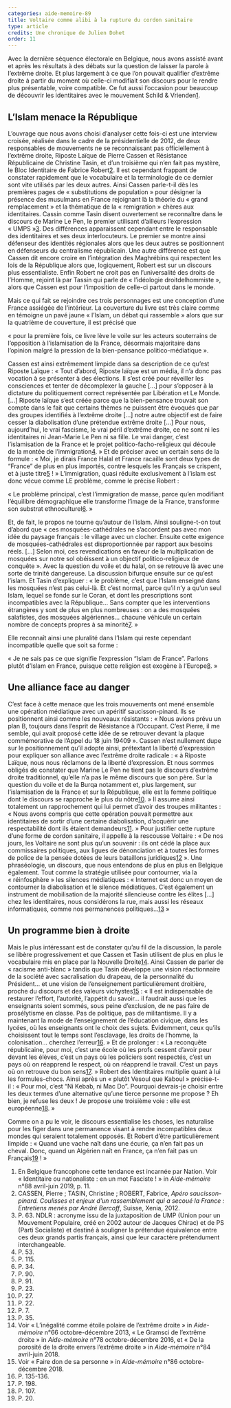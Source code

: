 ```yaml
---
categories: aide-memoire-89
title: Voltaire comme alibi à la rupture du cordon sanitaire
type: article
credits: Une chronique de Julien Dohet
order: 11
---
```

Avec la dernière séquence électorale en Belgique, nous avons assisté avant et après les résultats à des débats sur la question de laisser la parole à l’extrême droite. Et plus largement à ce que l’on pouvait qualifier d’extrême droite à partir du moment où celle-ci modifiait son discours pour le rendre plus présentable, voire compatible. Ce fut aussi l’occasion pour beaucoup de découvrir les identitaires avec le mouvement Schild & Vrienden[1](#footnote-1).

## L’Islam menace la République

L’ouvrage que nous avons choisi d’analyser cette fois-ci est une interview croisée, réalisée dans le cadre de la présidentielle de 2012, de deux responsables de mouvements ne se reconnaissant pas officiellement à l’extrême droite, Riposte Laïque de Pierre Cassen et Résistance Républicaine de Christine Tasin, et d’un troisième qui n’en fait pas mystère, le Bloc Identitaire de Fabrice Robert[2](#footnote-2). Il est cependant frappant de constater rapidement que le vocabulaire et la terminologie de ce dernier sont vite utilisés par les deux autres. Ainsi Cassen parle-t-il dès les premières pages de « substitutions de population » pour désigner la présence des musulmans en France rejoignant là la théorie du « grand remplacement » et la thématique de la « remigration » chères aux identitaires. Cassin comme Tasin disent ouvertement se reconnaître dans le discours de Marine Le Pen, le premier utilisant d’ailleurs l’expression « UMPS »[3](#footnote-3). Des différences apparaissent cependant entre le responsable des identitaires et ses deux interlocuteurs. Le premier se montre ainsi défenseur des identités régionales alors que les deux autres se positionnent en défenseurs du centralisme républicain. Une autre différence est que Cassen dit encore croire en l’intégration des Maghrébins qui respectent les lois de la République alors que, logiquement, Robert est sur un discours plus essentialiste. Enfin Robert ne croit pas en l’universalité des droits de l’Homme, rejoint là par Tassin qui parle de « l’idéologie droitdelhommiste », alors que Cassen est pour l’imposition de celle-ci partout dans le monde.

Mais ce qui fait se rejoindre ces trois personnages est une conception d’une France assiégée de l’intérieur. La couverture du livre est très claire comme en témoigne un pavé jaune « l’Islam, un débat qui rassemble » alors que sur la quatrième de couverture, il est précisé que

« pour la première fois, ce livre lève le voile sur les acteurs souterrains de l’opposition à l’islamisation de la France, désormais majoritaire dans l’opinion malgré la pression de la bien-pensance politico-médiatique ».

Cassen est ainsi extrêmement limpide dans sa description de ce qu’est Riposte Laïque : « Tout d’abord, Riposte laïque est un média, il n’a donc pas vocation à se présenter à des élections. Il s’est créé pour réveiller les consciences et tenter de décomplexer la gauche \[…] pour s’opposer à la dictature du politiquement correct représentée par Libération et Le Monde. \[…] Riposte laïque s’est créée parce que la bien-pensance trouvait son compte dans le fait que certains thèmes ne puissent être évoqués que par des groupes identifiés à l’extrême droite \[…] notre autre objectif est de faire cesser la diabolisation d’une prétendue extrême droite \[…] Pour nous, aujourd’hui, le vrai fascisme, le vrai péril d’extrême droite, ce ne sont ni les identitaires ni Jean-Marie Le Pen ni sa fille. Le vrai danger, c’est l’islamisation de la France et le projet politico-facho-religieux qui découle de la montée de l’immigration[4](#footnote-4). » Et de préciser avec un certain sens de la formule : « Moi, je dirais France Halal et France racaille sont deux types de “France” de plus en plus importés, contre lesquels les Français se crispent, et à juste titre[5](#footnote-5) ! » L’immigration, quasi réduite exclusivement à l’islam est donc vécue comme LE problème, comme le précise Robert :

« Le problème principal, c’est l’immigration de masse, parce qu’en modifiant l’équilibre démographique elle transforme l’image de la France, transforme son substrat ethnoculturel[6](#footnote-6). »

Et, de fait, le propos ne tourne qu’autour de l’islam. Ainsi souligne-t-on tout d’abord que « ces mosquées-cathédrales ne s’accordent pas avec mon idée du paysage français : le village avec un clocher. Ensuite cette exigence de mosquées-cathédrales est disproportionnée par rapport aux besoins réels. \[…] Selon moi, ces revendications en faveur de la multiplication de mosquées sur notre sol obéissent à un objectif politico-religieux de conquête ». Avec la question du voile et du halal, on se retrouve là avec une sorte de trinité dangereuse. La discussion bifurque ensuite sur ce qu’est l’islam. Et Tasin d’expliquer : « le problème, c’est que l’Islam enseigné dans les mosquées n’est pas celui-là. Et c’est normal, parce qu’il n’y a qu’un seul Islam, lequel se fonde sur le Coran, et dont les prescriptions sont incompatibles avec la République… Sans compter que les interventions étrangères y sont de plus en plus nombreuses : on a des mosquées salafistes, des mosquées algériennes… chacune véhicule un certain nombre de concepts propres à sa minorité[7](#footnote-7). »

Elle reconnaît ainsi une pluralité dans l’Islam qui reste cependant incompatible quelle que soit sa forme :

« Je ne sais pas ce que signifie l’expression “Islam de France”. Parlons plutôt d’Islam en France, puisque cette religion est exogène à l’Europe[8](#footnote-8). » 

## Une alliance face au danger

C’est face à cette menace que les trois mouvements ont mené ensemble une opération médiatique avec un apéritif saucisson-pinard. Ils se positionnent ainsi comme les nouveaux résistants : « Nous avions prévu un plan B, toujours dans l’esprit de Résistance à l’Occupant. C’est Pierre, il me semble, qui avait proposé cette idée de se retrouver devant la plaque commémorative de l’Appel du 18 juin 19409 ». Cassen n’est nullement dupe sur le positionnement qu’il adopte ainsi, prétextant la liberté d’expression pour expliquer son alliance avec l’extrême droite radicale : « à Riposte Laïque, nous nous réclamons de la liberté d’expression. Et nous sommes obligés de constater que Marine Le Pen ne tient pas le discours d’extrême droite traditionnel, qu’elle n’a pas le même discours que son père. Sur la question du voile et de la Burqa notamment et, plus largement, sur l’islamisation de la France et sur la République, elle est la femme politique dont le discours se rapproche le plus du nôtre[10](#footnote-10). » Il assume ainsi totalement un rapprochement qui lui permet d’avoir des troupes militantes : « Nous avons compris que cette opération pouvait permettre aux identitaires de sortir d’une certaine diabolisation, d’acquérir une respectabilité dont ils étaient demandeurs[11](#footnote-11). » Pour justifier cette rupture d’une forme de cordon sanitaire, il appelle à la rescousse Voltaire : « De nos jours, les Voltaire ne sont plus qu’un souvenir : ils ont cédé la place aux commissaires politiques, aux ligues de dénonciation et à toutes les formes de police de la pensée dotées de leurs bataillons juridiques[12](#footnote-12) ». Une phraséologie, un discours, que nous entendons de plus en plus en Belgique également. Tout comme la stratégie utilisée pour contourner, via la « réinfosphère » les silences médiatiques : « Internet est donc un moyen de contourner la diabolisation et le silence médiatiques. C’est également un instrument de mobilisation de la majorité silencieuse contre les élites \[…] chez les identitaires, nous considérons la rue, mais aussi les réseaux informatiques, comme nos permanences politiques…[13](#footnote-13) »

## Un programme bien à droite

Mais le plus intéressant est de constater qu’au fil de la discussion, la parole se libère progressivement et que Cassen et Tasin utilisent de plus en plus le vocabulaire mis en place par la Nouvelle Droite[14](#footnote-14). Ainsi Cassen de parler de « racisme anti-blanc » tandis que Tasin développe une vision réactionnaire de la société avec sacralisation du drapeau, de la personnalité du Président… et une vision de l’enseignement particulièrement droitière, proche du discours et des valeurs vichystes[15](#footnote-15) : « Il est indispensable de restaurer l’effort, l’autorité, l’appétit du savoir… il faudrait aussi que les enseignants soient sommés, sous peine d’exclusion, de ne pas faire de prosélytisme en classe. Pas de politique, pas de militantisme. Il y a maintenant la mode de l’enseignement de l’éducation civique, dans les lycées, où les enseignants ont le choix des sujets. Évidemment, ceux qu’ils choisissent tout le temps sont l’esclavage, les droits de l’homme, la colonisation… cherchez l’erreur[16](#footnote-16). » Et de prolonger : « La reconquête républicaine, pour moi, c’est une école où les profs cessent d’avoir peur devant les élèves, c’est un pays où les policiers sont respectés, c’est un pays où on réapprend le respect, où on réapprend le travail. C’est un pays où on retrouve du bon sens[17](#footnote-17). » Robert des Identitaires multiplie quant à lui les formules-chocs. Ainsi après un « plutôt Vesoul que Kaboul » précise-t-il : « Pour moi, c’est “Ni Kebab, ni Mac Do”. Pourquoi devrais-je choisir entre les deux termes d’une alternative qu’une tierce personne me propose ? Eh bien, je refuse les deux ! Je propose une troisième voie : elle est européenne[18](#footnote-18). »

Comme on a pu le voir, le discours essentialise les choses, les naturalise pour les figer dans une permanence visant à rendre incompatibles deux mondes qui seraient totalement opposés. Et Robert d’être particulièrement limpide : « Quand une vache naît dans une écurie, ça n’en fait pas un cheval. Donc, quand un Algérien naît en France, ça n’en fait pas un Français[19](#footnote-19) ! »

1. En Belgique francophone cette tendance est incarnée par Nation. Voir « Identitaire ou nationaliste : en un mot Fasciste ! » in _Aide-mémoire_ n°88 avril-juin 2019, p. 11.
2. CASSEN, Pierre ; TASIN, Christine ; ROBERT, Fabrice, _Apéro saucisson-pinard. Coulisses et enjeux d’un rassemblement qui a secoué la France : Entretiens menés par André Bercoff_, Suisse, Xenia, 2012.
3. P. 63. NDLR : acronyme issu de la juxtaposition de UMP (Union pour un Mouvement Populaire, créé en 2002 autour de Jacques Chirac) et de PS (Parti Socialiste) et destiné à souligner la prétendue équivalence entre ces deux grands partis français, ainsi que leur caractère prétendument interchangeable.
4. P. 53.
5. P. 115.
6. P. 34.
7. P. 90.
8. P. 91.
9. P. 23.
10. P. 27.
11. P. 22.
12. P. 7.
13. P. 35.
14. Voir « L’inégalité comme étoile polaire de l’extrême droite » in _Aide-mémoire_ n°66 octobre-décembre 2013, « Le Gramsci de l’extrême droite » in _Aide-mémoire_ n°78 octobre-décembre 2016, et « De la porosité de la droite envers l’extrême droite » in _Aide-mémoire_ n°84 avril-juin 2018.
15. Voir « Faire don de sa personne » in _Aide-mémoire_ n°86 octobre-décembre 2018.
16. P. 135-136.
17. P. 198.
18. P. 107.
19. P. 20.
